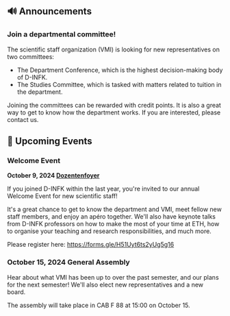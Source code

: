 ## 🔊 Announcements

### Join a departmental committee!

The scientific staff organization (VMI) is looking for new representatives on two committees:

* The Department Conference, which is the highest decision-making body of D-INFK.
* The Studies Committee, which is tasked with matters related to tuition in the department.

Joining the committees can be rewarded with credit points. It is also a great way to get to know how the department works. If you are interested, please contact us.

## 📅 Upcoming Events

### Welcome Event

**October 9, 2024 [Dozentenfoyer](https://ethz.ch/de/campus/erleben/gastronomie-und-einkaufen/gastronomie/restaurants-und-cafeterias/zentrum/dozentenfoyer.html)**

If you joined D-INFK within the last year, you're invited to our annual Welcome Event for new scientific staff!

It's a great chance to get to know the department and VMI, meet fellow new staff members, and enjoy an apéro together. We'll also have keynote talks from D-INFK professors on how to make the most of your time at ETH, how to organise your teaching and research responsibilities, and much more.

Please register here: https://forms.gle/H51Uyt6ts2yUg5g16

### October 15, 2024 General Assembly

Hear about what VMI has been up to over the past semester, and our plans for the next semester! We'll also elect new representatives and a new board.

The assembly will take place in CAB F 88 at 15:00 on October 15.